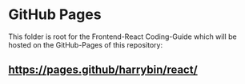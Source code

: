 # GitHub Pages

This folder is root for the Frontend-React Coding-Guide which will be hosted on the GitHub-Pages of this repository:

## https://pages.github/harrybin/react/

